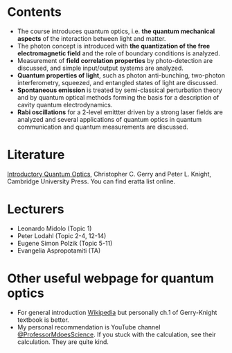 
# __Contents__
- The course introduces quantum optics, i.e. **the quantum mechanical aspects** of the interaction between light and matter.
- The photon concept is introduced with **the quantization of the free electromagnetic field** and the role of boundary conditions is analyzed.
- Measurement of **field correlation properties** by photo-detection are discussed, and simple input/output systems are analyzed.
- **Quantum properties of light**, such as photon anti-bunching, two-photon interferometry, squeezed, and entangled states of light are discussed.
- **Spontaneous emission** is treated by semi-classical perturbation theory and by quantum optical methods forming the basis for a description of cavity quantum electrodynamics.
- **Rabi oscillations** for a 2-level emittter driven by a strong laser fields are analyzed and several applications of quantum optics in quantum communication and quantum measurements are discussed.

# __Literature__
[Introductory Quantum Optics](https://doi.org/10.1017/CBO9780511791239), 
Christopher C. Gerry and Peter L. Knight, Cambridge University Press. 
You can find eratta list online.

# __Lecturers__
- Leonardo Midolo (Topic 1)
- Peter Lodahl (Topic 2-4, 12-14) 
- Eugene Simon Polzik (Topic 5-11)
- Evangelia Aspropotamiti (TA)

# __Other useful webpage for quantum optics__
- For general introduction [Wikipedia](https://en.wikipedia.org/wiki/Quantum_optics) but personally ch.1 of Gerry-Knight textbook is better.
- My personal recommendation is YouTube channel [@ProfessorMdoesScience](https://www.youtube.com/@ProfessorMdoesScience). If you stuck with the calculation, see their calculation. They are quite kind.
